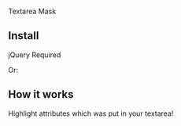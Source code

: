 Textarea Mask

## Install
jQuery Required
<script src="https://code.jquery.com/jquery.min.js"></script> 
<script src="mask.js"></script>
Or:
<script src="mask.min.js"></script>

## How it works

Highlight attributes which was put in your textarea!
